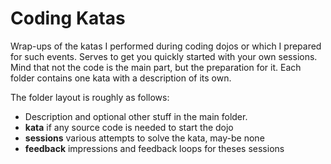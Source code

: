 Coding Katas
============

Wrap-ups of the katas I performed during coding dojos or which I prepared for such events. Serves to get you quickly started with your own sessions. Mind that not the code is the main part, but the preparation for it.
Each folder contains one kata with a description of its own.

The folder layout is roughly as follows:

+ Description and optional other stuff in the main folder.
+ **kata** if any source code is needed to start the dojo
+ **sessions** various attempts to solve the kata, may-be none
+ **feedback** impressions and feedback loops for theses sessions